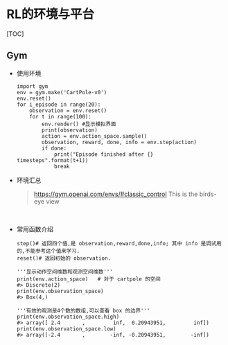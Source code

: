 # RL的环境与平台

[TOC]

## Gym

* 使用环境

  ```shell
  import gym
  env = gym.make('CartPole-v0')
  env.reset()
  for i_episode in range(20):
      observation = env.reset()
      for t in range(100):
          env.render() #显示模拟界面
          print(observation)
          action = env.action_space.sample()
          observation, reward, done, info = env.step(action)
          if done:
              print("Episode finished after {} timesteps".format(t+1))
              break
  ```

* 环境汇总

  > https://gym.openai.com/envs/#classic_control      This is the birds-eye view 

  ​

* 常用函数介绍

  ```shell
  step()# 返回四个值,是 observation,reward,done,info; 其中 info 是调试用的,不能参考这个值来学习.
  reset()# 返回初始的 observation.

  '''显示动作空间维数和观测空间维数'''
  print(env.action_space)   # 对于 cartpole 的空间
  #> Discrete(2)
  print(env.observation_space) 
  #> Box(4,)

  '''有效的观测是4个数的数组,可以查看 box 的边界'''
  print(env.observation_space.high)
  #> array([ 2.4       ,         inf,  0.20943951,         inf])
  print(env.observation_space.low)
  #> array([-2.4       ,        -inf, -0.20943951,        -inf])
  ```

  ​